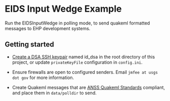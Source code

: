 EIDS Input Wedge Example
========================

Run the EIDSInputWedge in polling mode, to send quakeml formatted messages to EHP development systems.


Getting started
---------------

- [Create a DSA SSH keypair](http://ehppdl1.cr.usgs.gov/userguide/sending.html#keypair) named id_dsa in the root directory of this project, or update `privateKeyFile` configuration in `config.ini`.

- Ensure firewalls are open to configured senders.  Email `jmfee at usgs dot gov` for more information.

- Create Quakeml messages that are [ANSS Quakeml Standards](https://github.com/usgs/quakeml) compliant, and place them in `data/polldir` to send.
